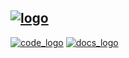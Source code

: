 [![logo](https://i.imgur.com/da9dvUk.png)](/README.md)
---
[![code_logo](https://i.imgur.com/Ap07IFZ.png)](/CODE.md)
[![docs_logo](https://i.imgur.com/OTZhori.png)](/DOCS.md)